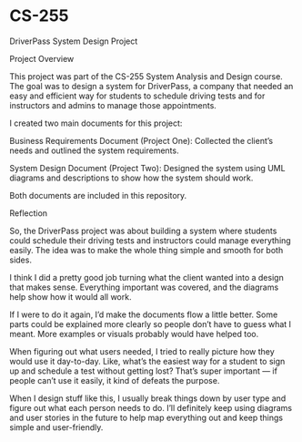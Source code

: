 # CS-255
DriverPass System Design Project

Project Overview

This project was part of the CS-255 System Analysis and Design course. The goal was to design a system for DriverPass, a company that needed an easy and efficient way for students to schedule driving tests and for instructors and admins to manage those appointments.

I created two main documents for this project:

Business Requirements Document (Project One): Collected the client’s needs and outlined the system requirements.

System Design Document (Project Two): Designed the system using UML diagrams and descriptions to show how the system should work.

Both documents are included in this repository.


Reflection

So, the DriverPass project was about building a system where students could schedule their driving tests and instructors could manage everything easily. The idea was to make the whole thing simple and smooth for both sides.

I think I did a pretty good job turning what the client wanted into a design that makes sense. Everything important was covered, and the diagrams help show how it would all work.

If I were to do it again, I’d make the documents flow a little better. Some parts could be explained more clearly so people don’t have to guess what I meant. More examples or visuals probably would have helped too.

When figuring out what users needed, I tried to really picture how they would use it day-to-day. Like, what’s the easiest way for a student to sign up and schedule a test without getting lost? That’s super important — if people can’t use it easily, it kind of defeats the purpose.

When I design stuff like this, I usually break things down by user type and figure out what each person needs to do. I’ll definitely keep using diagrams and user stories in the future to help map everything out and keep things simple and user-friendly.
